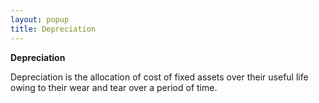 ```yaml
---
layout: popup
title: Depreciation
---
```



**Depreciation**


Depreciation is the allocation of cost of fixed assets over their useful life owing to their wear and tear over a period of time.
